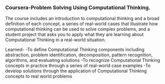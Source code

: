 ### Coursera-Problem Solving Using Computational Thinking.
The course includes an introduction to computational thinking and a broad definition of each concept, a series of real-world cases that illustrate how computational thinking can be used to solve complex problems, and a student project that asks you to apply what they are learning about Computational Thinking in a real-world situation.

Learned-
-To define Computational Thinking components including abstraction, problem identification, decomposition, pattern recognition, algorithms, and evaluating solutions
-To recognize Computational Thinking concepts in practice through a series of real-world case examples
-To develop solutions through the application of Computational Thinking concepts to real world problems
